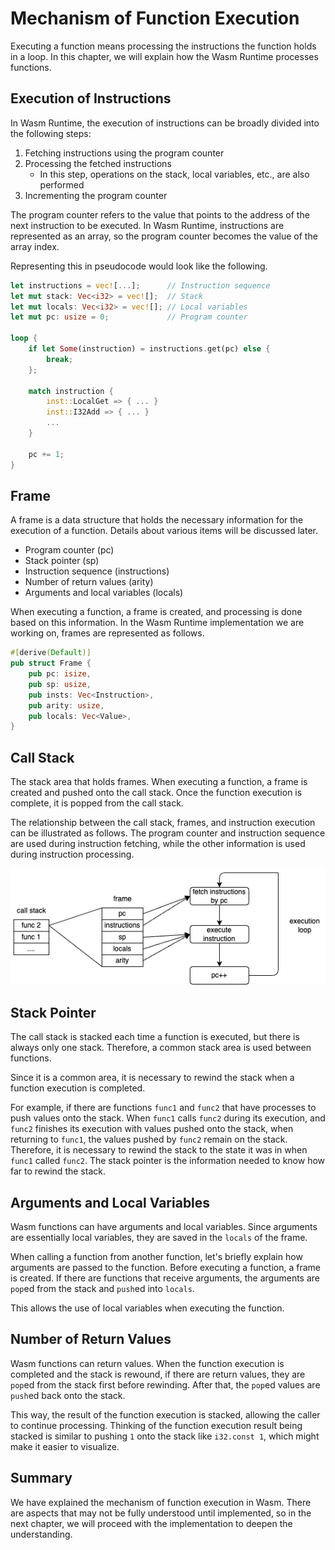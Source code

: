 # Mechanism of Function Execution

Executing a function means processing the instructions the function holds in a loop.
In this chapter, we will explain how the Wasm Runtime processes functions.

## Execution of Instructions

In Wasm Runtime, the execution of instructions can be broadly divided into the following steps:

1. Fetching instructions using the program counter
2. Processing the fetched instructions
    - In this step, operations on the stack, local variables, etc., are also performed
3. Incrementing the program counter

The program counter refers to the value that points to the address of the next instruction to be executed.
In Wasm Runtime, instructions are represented as an array, so the program counter becomes the value of the array index.

Representing this in pseudocode would look like the following.

```rust
let instructions = vec![...];      // Instruction sequence
let mut stack: Vec<i32> = vec![];  // Stack
let mut locals: Vec<i32> = vec![]; // Local variables
let mut pc: usize = 0;             // Program counter

loop {
    if let Some(instruction) = instructions.get(pc) else {
        break;
    };

    match instruction {
        inst::LocalGet => { ... }
        inst::I32Add => { ... }
        ...
    }

    pc += 1;
}
```

## Frame

A frame is a data structure that holds the necessary information for the execution of a function.
Details about various items will be discussed later.

- Program counter (pc)
- Stack pointer (sp)
- Instruction sequence (instructions)
- Number of return values (arity)
- Arguments and local variables (locals)

When executing a function, a frame is created, and processing is done based on this information.
In the Wasm Runtime implementation we are working on, frames are represented as follows.

```rust
#[derive(Default)]
pub struct Frame {
    pub pc: isize,
    pub sp: usize,
    pub insts: Vec<Instruction>,
    pub arity: usize,
    pub locals: Vec<Value>,
}
```

## Call Stack

The stack area that holds frames.
When executing a function, a frame is created and pushed onto the call stack.
Once the function execution is complete, it is popped from the call stack.

The relationship between the call stack, frames, and instruction execution can be illustrated as follows.
The program counter and instruction sequence are used during instruction fetching, while the other information is used during instruction processing.

![](./images/about_execution.drawio.png)

## Stack Pointer

The call stack is stacked each time a function is executed, but there is always only one stack.
Therefore, a common stack area is used between functions.

Since it is a common area, it is necessary to rewind the stack when a function execution is completed.

For example, if there are functions `func1` and `func2` that have processes to push values onto the stack.
When `func1` calls `func2` during its execution, and `func2` finishes its execution with values pushed onto the stack, when returning to `func1`, the values pushed by `func2` remain on the stack.
Therefore, it is necessary to rewind the stack to the state it was in when `func1` called `func2`.
The stack pointer is the information needed to know how far to rewind the stack.

## Arguments and Local Variables

Wasm functions can have arguments and local variables.
Since arguments are essentially local variables, they are saved in the `locals` of the frame.

When calling a function from another function, let's briefly explain how arguments are passed to the function.
Before executing a function, a frame is created. If there are functions that receive arguments, the arguments are `pop`ed from the stack and `push`ed into `locals`.

This allows the use of local variables when executing the function.

## Number of Return Values

Wasm functions can return values.
When the function execution is completed and the stack is rewound, if there are return values, they are `pop`ed from the stack first before rewinding.
After that, the `pop`ed values are `push`ed back onto the stack.

This way, the result of the function execution is stacked, allowing the caller to continue processing.
Thinking of the function execution result being stacked is similar to pushing `1` onto the stack like `i32.const 1`, which might make it easier to visualize.

## Summary
We have explained the mechanism of function execution in Wasm.
There are aspects that may not be fully understood until implemented, so in the next chapter, we will proceed with the implementation to deepen the understanding.
